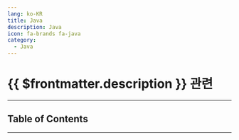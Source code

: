 ```yaml
---
lang: ko-KR
title: Java
description: Java
icon: fa-brands fa-java
category:
  - Java
---
```


# {{ $frontmatter.description }} 관련

<ShieldsGroup logos="openjdk,kotlin,android,spring,springboot,springsecurity,intellijidea,androidstudio,eclipseide,apachetomcat,eclipseadoptium"/>

---

## Table of Contents

<ToCLocal basePath="/programming/java/" />

---

<TagLinks />